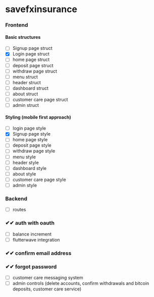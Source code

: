 # savefxinsurance

### Frontend
#### Basic structures


- [ ] Signup page struct
- [x] Login page struct
- [ ] home page struct
- [ ] deposit page struct
- [ ] withdraw page struct
- [ ] menu struct
- [ ] header struct
- [ ] dashboard struct
- [ ] about struct
- [ ] customer care page struct
- [ ] admin struct

#### Styling (mobile first approach)
- [ ] login page style
- [x] Signup page style
- [ ] home page style
- [ ] deposit page style
- [ ] withdraw page style
- [ ] menu style
- [ ] header style
- [ ] dashboard style
- [ ] about style
- [ ] customer care page style
- [ ] admin style

### Backend
- [ ] routes
### ✔✔ auth with oauth
- [ ] balance increment
- [ ] flutterwave integration
### ✔✔ confirm email address
### ✔✔ forgot password
- [ ] customer care messaging system
- [ ] admin controls (delete accounts, confirm withdrawals and bitcoin deposits, customer care service)
